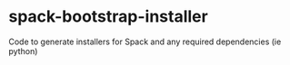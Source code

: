# spack-bootstrap-installer
Code to generate installers for Spack and any required dependencies (ie python)
